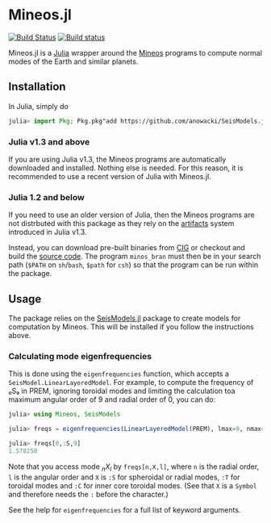 # Mineos.jl

[![Build Status](https://travis-ci.org/anowacki/Mineos.jl.svg?branch=master)](https://travis-ci.org/anowacki/Mineos.jl)
[![Build status](https://ci.appveyor.com/api/projects/status/8mhk01fra1qi7d5c?svg=true)](https://ci.appveyor.com/project/AndyNowacki/mineos-jl)


Mineos.jl is a [Julia](https://julialang.org) wrapper around
the [Mineos](https://geodynamics.org/cig/software/mineos)
programs to compute normal modes of the Earth and similar
planets.

## Installation
In Julia, simply do
```julia
julia> import Pkg; Pkg.pkg"add https://github.com/anowacki/SeisModels.jl https://github.com/anowacki/Mineos.jl"
```

### Julia v1.3 and above
If you are using Julia v1.3, the Mineos programs are automatically
downloaded and installed.  Nothing else is needed.
For this reason, it is recommended to use a recent version of
Julia with Mineos.jl.

### Julia 1.2 and below
If you need to use an older version of Julia, then the Mineos
programs are not distrbuted with this package as they rely on the
[artifacts](https://julialang.github.io/Pkg.jl/dev/artifacts/)
system introduced in Julia v1.3.

Instead, you can download pre-built binaries from
[CIG](https://geodynamics.org/cig/software/mineos) or checkout and
build the [source code](https://github.com/geodynamics/mineos).  The
program `minos_bran` must then be in your search path (`$PATH` on
`sh`/`bash`, `$path` for `csh`) so that the program can be run within
the package.

## Usage
The package relies on the [SeisModels.jl](https://github.com/anowacki/SeisModels.jl)
package to create models for computation by Mineos.  This will be
installed if you follow the instructions above.

### Calculating mode eigenfrequencies
This is done using the `eigenfrequencies` function, which accepts
a `SeisModel.LinearLayeredModel`.  For example, to compute
the frequency of ₀S₉ in PREM, ignoring toroidal modes and limiting the
calculation toa maximum angular order of 9 and radial order of 0, you can do:

```julia
julia> using Mineos, SeisModels

julia> freqs = eigenfrequencies(LinearLayeredModel(PREM), lmax=9, nmax=0, toroidal=false, ic_toroidal=false);

julia> freqs[0,:S,9]
1.578258

```

Note that you access mode _<sub>n</sub>X<sub>l</sub>_ by
`freqs[n,X,l]`, where `n` is the radial order, `l` is the angular
order and `X` is `:S` for spheroidal or radial modes, `:T` for
toroidal modes and `:C` for inner core toroidal modes.  (See
that `X` is a `Symbol` and therefore needs the `:` before the character.)

See the help for `eigenfrequencies` for a full list of keyword arguments.


